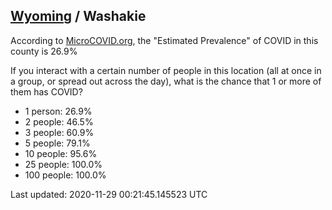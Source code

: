 
## [Wyoming](/united-states/wyoming) / Washakie

According to [MicroCOVID.org](http://microcovid.org),
the "Estimated Prevalence" of COVID in this county is 26.9%

If you interact with a certain number of people in this location
(all at once in a group, or spread out across the day), what is the chance that
1 or more of them has COVID?

- 1 person: 26.9%
- 2 people: 46.5%
- 3 people: 60.9%
- 5 people: 79.1%
- 10 people: 95.6%
- 25 people: 100.0%
- 100 people: 100.0%

Last updated: 2020-11-29 00:21:45.145523 UTC
